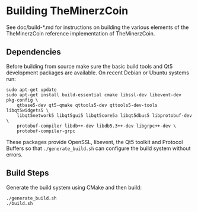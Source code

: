 Building TheMinerzCoin
================

See doc/build-*.md for instructions on building the various
elements of the TheMinerzCoin reference implementation of TheMinerzCoin.

Dependencies
------------
Before building from source make sure the basic build tools and Qt5 development
packages are available. On recent Debian or Ubuntu systems run:

```
sudo apt-get update
sudo apt-get install build-essential cmake libssl-dev libevent-dev pkg-config \
    qtbase5-dev qt5-qmake qttools5-dev qttools5-dev-tools libqt5widgets5 \
    libqt5network5 libqt5gui5 libqt5core5a libqt5dbus5 libprotobuf-dev \
    protobuf-compiler libdb++-dev libdb5.3++-dev libgrpc++-dev \
    protobuf-compiler-grpc
```

These packages provide OpenSSL, libevent, the Qt5 toolkit and Protocol Buffers
so that `./generate_build.sh` can configure the build system without errors.

Build Steps
-----------
Generate the build system using CMake and then build:

```
./generate_build.sh
./build.sh
```

